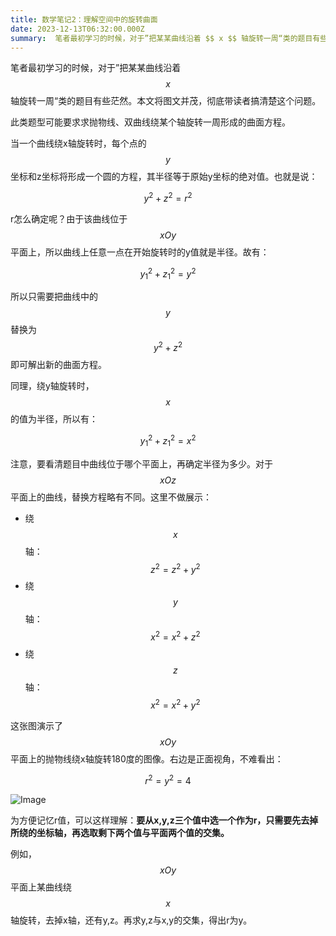 ```yaml
---
title: 数学笔记2：理解空间中的旋转曲面
date: 2023-12-13T06:32:00.000Z
summary:  笔者最初学习的时候，对于”把某某曲线沿着 $$ x $$ 轴旋转一周“类的题目有些茫然。本文将图文
---
```



笔者最初学习的时候，对于”把某某曲线沿着 $$ x $$ 轴旋转一周“类的题目有些茫然。本文将图文并茂，彻底带读者搞清楚这个问题。

此类题型可能要求求抛物线、双曲线绕某个轴旋转一周形成的曲面方程。

当一个曲线绕x轴旋转时，每个点的$$ y $$坐标和z坐标将形成一个圆的方程，其半径等于原始y坐标的绝对值。也就是说：

$$
y^2 + z^2 = r^2
$$

r怎么确定呢？由于该曲线位于$$ xOy $$平面上，所以曲线上任意一点在开始旋转时的y值就是半径。故有：

$$
y_1^2 + z_1^2 = y^2
$$

所以只需要把曲线中的$$ y $$替换为$$ y^2+z^2 $$即可解出新的曲面方程。

同理，绕y轴旋转时，$$ x $$的值为半径，所以有：

$$
y_1^2+z_1^2 = x^2
$$

注意，要看清题目中曲线位于哪个平面上，再确定半径为多少。对于$$ xOz $$平面上的曲线，替换方程略有不同。这里不做展示：
- 绕$$ x $$轴：$$ z^2=z^2+y^2 $$
- 绕$$ y $$轴：$$ x^2 = x^2 + z^2 $$
- 绕$$ z $$轴：$$ x ^2 = x^2+y^2 $$

这张图演示了$$ xOy $$平面上的抛物线绕x轴旋转180度的图像。右边是正面视角，不难看出：

$$
r^2=y^2=4
$$

![Image](/image/post/5679e50f-3b99-41d4-8635-a78d006b1cd2_Untitled.png)

为方便记忆r值，可以这样理解：**要从x,y,z三个值中选一个作为r，只需要先去掉所绕的坐标轴，再选取剩下两个值与平面两个值的交集。**

例如，$$ xOy $$ 平面上某曲线绕 $$ x $$ 轴旋转，去掉x轴，还有y,z。再求y,z与x,y的交集，得出r为y。
